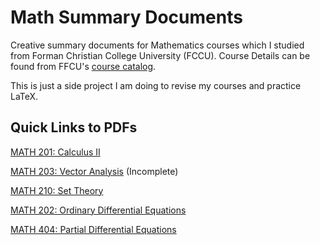<h1> Math Summary Documents </h1>

Creative summary documents for Mathematics courses which I studied from Forman Christian College University (FCCU). Course Details can be found from FFCU's [course catalog](https://www.fccollege.edu.pk/academic-catalogs-and-handbooks/).

This is just a side project I am doing to revise my courses and practice LaTeX.

<h2>Quick Links to PDFs</h2>

[MATH 201: Calculus II](pdf/CalculusII.pdf)

[MATH 203: Vector Analysis](pdf/VectorAnalysis.pdf) (Incomplete)

[MATH 210: Set Theory](pdf/SetTheory.pdf)

[MATH 202: Ordinary Differential Equations](pdf/OrdinaryDifferentialEquations.pdf)

[MATH 404: Partial Differential Equations](pdf/PartialDifferentialEquations.pdf)
